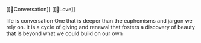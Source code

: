[[🌱Conversation]] [[🌰Love]]

life is conversation
One that is deeper than the euphemisms and jargon we rely on. It is a cycle of giving and renewal that fosters a discovery of beauty that is beyond what we could build on our own